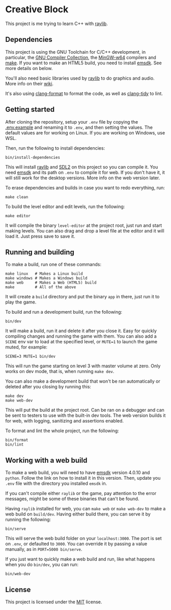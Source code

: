 # Creative Block

This project is me trying to learn C++ with [raylib](https://github.com/raysan5/raylib).

## Dependencies

This project is using the GNU Toolchain for C/C++ development, in particular, the [GNU Compiler Collection](https://www.gnu.org/software/gcc), the [MinGW-w64](https://www.mingw-w64.org/) compilers and [make](https://www.gnu.org/software/make). If you want to make an HTML5 build, you need to install [emsdk](https://emscripten.org/docs/getting_started/downloads.html). See more details on below.

You'll also need basic libraries used by [raylib](https://github.com/raysan5/raylib) to do graphics and audio. More info on their [wiki](https://github.com/raysan5/raylib/wiki/Working-on-GNU-Linux).

It's also using [clang-format](https://clang.llvm.org/docs/ClangFormat.html) to format the code, as well as [clang-tidy](https://clang.llvm.org/extra/clang-tidy/) to lint.

## Getting started

After cloning the repository, setup your `.env` file by copying the [.env.example](.env.example) and renaming it to `.env`, and then setting the values. The default values are for working on Linux. If you are working on Windows, use WSL.

Then, run the following to install dependencies:

```console
bin/install-dependencies
```

This will install [raylib](https://github.com/raysan5/raylib) and [SDL2](https://wiki.libsdl.org/SDL2/FrontPage) on this project so you can compile it. You need [emsdk](https://emscripten.org/docs/getting_started/downloads.html) and its path on `.env` to compile it for web. If you don't have it, it will still work for the desktop versions. More info on the web version later.

To erase dependencies and builds in case you want to redo everything, run:

```console
make clean
```

To build the level editor and edit levels, run the following:

```console
make editor
```

It will compile the binary `level-editor` at the project root, just run and start making levels. You can also drag and drop a level file at the editor and it will load it. Just press save to save it.

## Running and building

To make a build, run one of these commands:

```console
make linux   # Makes a Linux build
make windows # Makes a Windows build
make web     # Makes a Web (HTML5) build
make         # All of the above
```

It will create a `build` directory and put the binary `app` in there, just run it to play the game.

To build and run a development build, run the following:

```console
bin/dev
```

It will make a build, run it and delete it after you close it. Easy for quickly compiling changes and running the game with them. You can also add a `SCENE` env var to load at the specified level, or `MUTE=1` to launch the game muted, for example:

```console
SCENE=3 MUTE=1 bin/dev
```

This will run the game starting on level 3 with master volume at zero. Only works on dev mode, that is, when running `make dev`.

You can also make a development build that won't be ran automatically or deleted after you closing by running this:

```console
make dev
make web-dev
```

This will put the build at the project root. Can be ran on a debugger and can be sent to testers to use with the built-in dev tools. The web version builds it for web, with logging, sanitizing and assertions enabled.

To format and lint the whole project, run the following:

```console
bin/format
bin/lint
```

## Working with a web build

To make a web build, you will need to have [emsdk](https://emscripten.org/docs/getting_started/downloads.html) version 4.0.10 and `python`. Follow the link on how to install it in this version. Then, update you `.env` file with the directory you installed `emsdk` in.

If you can't compile either `raylib` or the game, pay attention to the error messages, might be some of these binaries that can't be found.

Having `raylib` installed for web, you can `make web` or `make web-dev` to make a web build on `build/dev`. Having either build there, you can serve it by running the following:

```console
bin/serve
```

This will serve the web build folder on your `localhost:3000`. The port is set on `.env`, or defaulted to `3000`. You can override it by passing a value manually, as in `PORT=5000 bin/serve`.

If you just want to quickly make a web build and run, like what happens when you do `bin/dev`, you can run:

```console
bin/web-dev
```

## License

This project is licensed under the [MIT](https://opensource.org/license/mit/) license.
